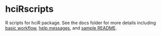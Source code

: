 # hciRscripts

R scripts for hciR package.  See the docs folder for more details including [basic workflow], [help messages], and [sample README].


[basic workflow]: https://huntsmancancerinstitute.github.io/hciRscripts/hciR_scripts.html
[help messages]: https://huntsmancancerinstitute.github.io/hciRscripts/hciR_help.html
[sample README]: https://huntsmancancerinstitute.github.io/hciRscripts/README.html

